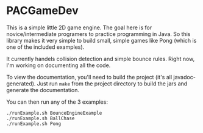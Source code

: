 # PACGameDev

This is a simple little 2D game engine. The goal here is for 
novice/intermediate programers to practice programming in Java. 
So this library makes it very simple to build small, simple
games like Pong (which is one of the included examples).

It currently handels collision detection and simple bounce rules.
Right now, I'm working on documenting all the code.

To view the documentation, you'll need to build the project
(it's all javadoc-generated). Just run `make` from the project 
directory to build the jars and generate the documentation.

You can then run any of the 3 examples:

    ./runExample.sh BounceEngineExample
    ./runExample.sh BallChase
    ./runExample.sh Pong
